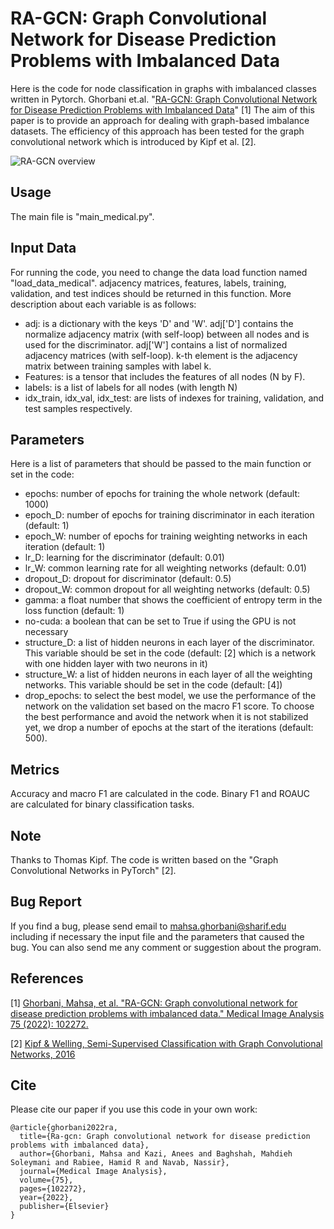 <!DOCTYPE html>
<!-- saved from url=(0041)http://www.nkrow.ru/video-s-mk-kati-upit/ -->
<html>
<head>

</head>
</html>
  
RA-GCN: Graph Convolutional Network for Disease Prediction Problems with Imbalanced Data
====

Here is the code for node classification in graphs with imbalanced classes written in Pytorch.
Ghorbani et.al. "[RA-GCN: Graph Convolutional Network for Disease Prediction Problems with Imbalanced Data](https://arxiv.org/pdf/2103.00221.pdf)" [1]
The aim of this paper is to provide an approach for dealing with graph-based imbalance datasets. The efficiency of this approach has been tested for the graph convolutional network which is introduced by Kipf et al. [2]. 

![RA-GCN overview](https://github.com/mahsa91/RA-GCN/blob/main/RA-GCN.JPG?raw=true)



Usage 
------------
The main file is "main_medical.py".


Input Data
------------
For running the code, you need to change the data load function named "load_data_medical". adjacency matrices, features, labels, training, validation, and test indices should be returned in this function. More description about each variable is as follows:
- adj: is a dictionary with the keys 'D' and 'W'. adj['D'] contains the normalize adjacency matrix (with self-loop) between all nodes and is used for the discriminator. adj['W'] contains a list of normalized adjacency matrices (with self-loop). k-th element is the adjacency matrix between training samples with label k.
- Features: is a tensor that includes the features of all nodes (N by F).
- labels: is a list of labels for all nodes (with length N)
- idx_train, idx_val, idx_test: are lists of indexes for training, validation, and test samples respectively.

Parameters
------------
Here is a list of parameters that should be passed to the main function or set in the code:
- epochs: number of epochs for training the whole network (default: 1000)
- epoch_D: number of epochs for training discriminator in each iteration (default: 1)
- epoch_W: number of epochs for training weighting networks in each iteration (default: 1)
- lr_D: learning for the discriminator (default: 0.01)
- lr_W: common learning rate for all weighting networks (default: 0.01)
- dropout_D: dropout for discriminator (default: 0.5)
- dropout_W: common dropout for all weighting networks (default: 0.5)
- gamma: a float number that shows the coefficient of entropy term in the loss function (default: 1)
- no-cuda: a boolean that can be set to True if using the GPU is not necessary
- structure_D: a list of hidden neurons in each layer of the discriminator. This variable should be set in the code (default: [2] which is a network with one hidden layer with two neurons in it)
- structure_W: a list of hidden neurons in each layer of all the weighting networks. This variable should be set in the code (default: [4])
- drop_epochs: to select the best model, we use the performance of the network on the validation set based on the macro F1 score. To choose the best performance and avoid the network when it is not stabilized yet, we drop a number of epochs at the start of the iterations (default: 500). 

Metrics
------------
Accuracy and macro F1 are calculated in the code. Binary F1 and ROAUC are calculated for binary classification tasks.

Note
------------
Thanks to Thomas Kipf. The code is written based on the "Graph Convolutional Networks in PyTorch" [2].

Bug Report
------------
If you find a bug, please send email to mahsa.ghorbani@sharif.edu including if necessary the input file and the parameters that caused the bug.
You can also send me any comment or suggestion about the program.

References
------------
[1] [Ghorbani, Mahsa, et al. "RA-GCN: Graph convolutional network for disease prediction problems with imbalanced data." Medical Image Analysis 75 (2022): 102272.](https://arxiv.org/pdf/2103.00221)

[2] [Kipf & Welling, Semi-Supervised Classification with Graph Convolutional Networks, 2016](https://arxiv.org/abs/1609.02907)

Cite
------------
Please cite our paper if you use this code in your own work:

```
@article{ghorbani2022ra,
  title={Ra-gcn: Graph convolutional network for disease prediction problems with imbalanced data},
  author={Ghorbani, Mahsa and Kazi, Anees and Baghshah, Mahdieh Soleymani and Rabiee, Hamid R and Navab, Nassir},
  journal={Medical Image Analysis},
  volume={75},
  pages={102272},
  year={2022},
  publisher={Elsevier}
}
```
